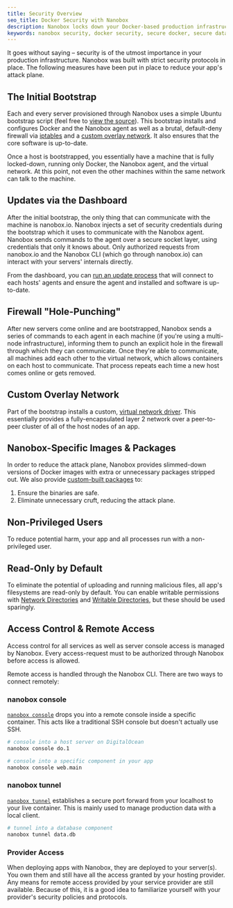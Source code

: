 ```yaml
---
title: Security Overview
seo_title: Docker Security with Nanobox
description: Nanobox locks down your Docker-based production infrastructures with strict security practices and protocols.
keywords: nanobox security, docker security, secure docker, secure data, network security
---
```


It goes without saying – security is of the utmost importance in your production infrastructure. Nanobox was built with strict security protocols in place. The following measures have been put in place to reduce your app's attack plane.

## The Initial Bootstrap
Each and every server provisioned through Nanobox uses a simple Ubuntu bootstrap script (feel free to [view the source](https://github.com/nanobox-io/bootstrap/blob/master/ubuntu.sh)). This bootstrap installs and configures Docker and the Nanobox agent as well as a brutal, default-deny firewall via [iptables](https://en.wikipedia.org/wiki/Iptables) and a [custom overlay network](#custom-overlay-network). It also ensures that the core software is up-to-date.

Once a host is bootstrapped, you essentially have a machine that is fully locked-down, running only Docker, the Nanobox agent, and the virtual network. At this point, not even the other machines within the same network can talk to the machine.

## Updates via the Dashboard
After the initial bootstrap, the only thing that can communicate with the machine is nanobox.io. Nanobox injects a set of security credentials during the bootstrap which it uses to communicate with the Nanobox agent. Nanobox sends commands to the agent over a secure socket layer, using credentials that only it knows about. Only authorized requests from nanobox.io and the Nanobox CLI (which go through nanobox.io) can interact with your servers' internals directly.

From the dashboard, you can [run an update process](https://docs.nanobox.io/live-app-management/server-component-admin/#update) that will connect to each hosts' agents and ensure the agent and installed and software is up-to-date.

## Firewall "Hole-Punching"
After new servers come online and are bootstrapped, Nanobox sends a series of commands to each agent in each machine (if you're using a multi-node infrastructure), informing them to punch an explicit hole in the firewall through which they can communicate. Once they're able to communicate, all machines add each other to the virtual network, which allows containers on each host to communicate. That process repeats each time a new host comes online or gets removed.

## Custom Overlay Network
Part of the bootstrap installs a custom, [virtual network driver](https://github.com/nanopack/red). This essentially provides a fully-encapsulated layer 2 network over a peer-to-peer cluster of all of the host nodes of an app.

## Nanobox-Specific Images & Packages
In order to reduce the attack plane, Nanobox provides slimmed-down versions of Docker images with extra or unnecessary packages stripped out. We also provide [custom-built packages](http://pkgsrc.nanobox.io/nanobox/base/Linux/) to:

1. Ensure the binaries are safe.
2. Eliminate unnecessary cruft, reducing the attack plane.

## Non-Privileged Users
To reduce potential harm, your app and all processes run with a non-privileged user.

## Read-Only by Default
To eliminate the potential of uploading and running malicious files, all app's filesystems are read-only by default. You can enable writable permissions with [Network Directories](/app-config/network-storage/) and [Writable Directories](/app-config/writable-dirs/), but these should be used sparingly.

## Access Control & Remote Access
Access control for all services as well as server console access is managed by Nanobox. Every access-request must to be authorized through Nanobox before access is allowed.

Remote access is handled through the Nanobox CLI. There are two ways to connect remotely:

### nanobox console
[`nanobox console`](/cli/console/) drops you into a remote console inside a specific container. This acts like a traditional SSH console but doesn't actually use SSH.

```bash
# console into a host server on DigitalOcean
nanobox console do.1

# console into a specific component in your app
nanobox console web.main
```

### nanobox tunnel
[`nanobox tunnel`](/cli/tunnel/) establishes a secure port forward from your localhost to your live container. This is mainly used to manage production data with a local client.

```bash
# tunnel into a database component
nanobox tunnel data.db
```

### Provider Access
When deploying apps with Nanobox, they are deployed to your server(s). You own them and still have all the access granted by your hosting provider. Any means for remote access provided by your service provider are still available. Because of this, it is a good idea to familiarize yourself with your provider's security policies and protocols.
